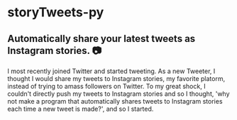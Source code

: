 # storyTweets-py

<h2>Automatically share your latest tweets as Instagram stories. 📷</h2>

I most recently joined Twitter and started tweeting. As a new Tweeter, I thought I would share my tweets to Instagram stories, my favorite platorm, instead of trying to amass followers on Twitter. To my great shock, I couldn't directly push my tweets to Instagram stories and so I thought, 'why not make a program that automatically shares tweets to Instagram stories each time a new tweet is made?', and so I started.
